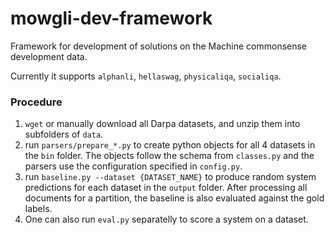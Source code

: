 # mowgli-dev-framework
Framework for development of solutions on the Machine commonsense development data.

Currently it supports `alphanli`, `hellaswag`, `physicaliqa`, `socialiqa`.

### Procedure
1. `wget` or manually download all Darpa datasets, and unzip them into subfolders of `data`.
2. run `parsers/prepare_*.py` to create python objects for all 4 datasets in the `bin` folder. The objects follow the schema from `classes.py` and the parsers use the configuration specified in `config.py`.
3. run `baseline.py --dataset {DATASET_NAME}` to produce random system predictions for each dataset in the `output` folder. After processing all documents for a partition, the baseline is also evaluated against the gold labels.
4. One can also run `eval.py` separatelly to score a system on a dataset.
